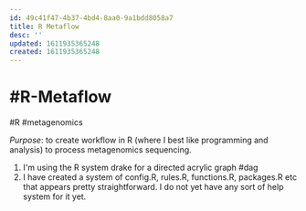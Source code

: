 ```yaml
---
id: 49c41f47-4b37-4bd4-8aa0-9a1bdd8058a7
title: R Metaflow
desc: ''
updated: 1611935365248
created: 1611935365248
---
```

# #R-Metaflow

\#R #metagenomics 

_Purpose_: to create workflow in R (where I best like programming and analysis) to process metagenomics sequencing.

1. I'm using the R system drake  for a directed acrylic graph #dag
2. I have created a system of config.R, rules.R, functions.R, packages.R etc that appears pretty straightforward.  I do not yet have any sort of help system for it yet.

